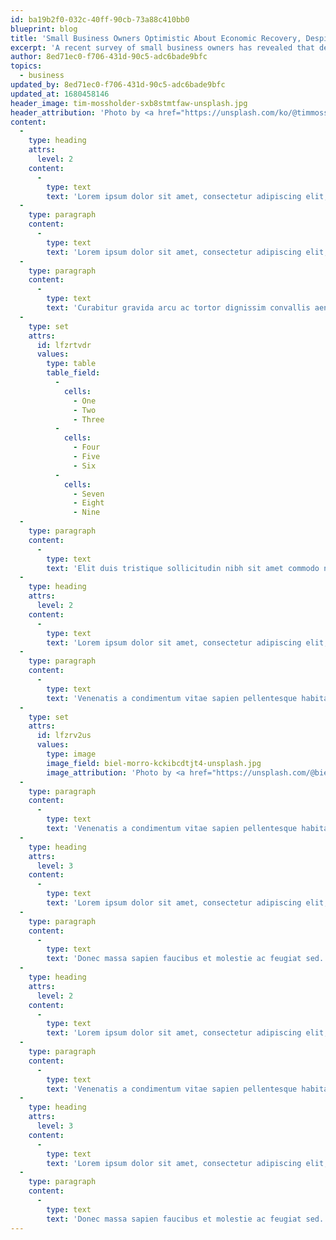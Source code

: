 ```yaml
---
id: ba19b2f0-032c-40ff-90cb-73a88c410bb0
blueprint: blog
title: 'Small Business Owners Optimistic About Economic Recovery, Despite Ongoing Challenges'
excerpt: 'A recent survey of small business owners has revealed that despite ongoing challenges related to the pandemic, many remain optimistic about the prospects for economic recovery in the coming months. Entrepreneurs cited a range of factors, such as increased consumer spending, government support programs, and the resilience of the small business community, as reasons for their optimism.'
author: 8ed71ec0-f706-431d-90c5-adc6bade9bfc
topics:
  - business
updated_by: 8ed71ec0-f706-431d-90c5-adc6bade9bfc
updated_at: 1680458146
header_image: tim-mossholder-sxb8stmtfaw-unsplash.jpg
header_attribution: 'Photo by <a href="https://unsplash.com/ko/@timmossholder?utm_source=unsplash&utm_medium=referral&utm_content=creditCopyText">Tim Mossholder</a> on <a href="https://unsplash.com/photos/sxb8StmTfaw?utm_source=unsplash&utm_medium=referral&utm_content=creditCopyText">Unsplash</a>'
content:
  -
    type: heading
    attrs:
      level: 2
    content:
      -
        type: text
        text: 'Lorem ipsum dolor sit amet, consectetur adipiscing elit, sed do eiusmod tem'
  -
    type: paragraph
    content:
      -
        type: text
        text: 'Lorem ipsum dolor sit amet, consectetur adipiscing elit, sed do eiusmod tempor incididunt ut labore et dolore magna aliqua. Amet commodo nulla facilisi nullam vehicula. Molestie nunc non blandit massa enim. Ut etiam sit amet nisl purus in mollis. Urna duis convallis convallis tellus id interdum. Eu volutpat odio facilisis mauris sit amet massa vitae. Egestas fringilla phasellus faucibus scelerisque eleifend donec. Vitae auctor eu augue ut lectus arcu. Placerat in egestas erat imperdiet sed euismod nisi porta. Amet venenatis urna cursus eget nunc scelerisque viverra. Risus sed vulputate odio ut enim blandit volutpat.'
  -
    type: paragraph
    content:
      -
        type: text
        text: 'Curabitur gravida arcu ac tortor dignissim convallis aenean et. Urna neque viverra justo nec ultrices dui sapien eget. Duis ut diam quam nulla porttitor. Bibendum at varius vel pharetra vel turpis nunc eget lorem. Sed tempus urna et pharetra pharetra massa massa ultricies. Volutpat sed cras ornare arcu dui vivamus. Amet risus nullam eget felis. Tellus orci ac auctor augue mauris augue neque. Ut ornare lectus sit amet est placerat in egestas. Duis ut diam quam nulla. Sem fringilla ut morbi tincidunt. Lacus vestibulum sed arcu non odio. Eget nunc scelerisque viverra mauris in aliquam sem fringilla. Nec feugiat in fermentum posuere urna nec tincidunt praesent. Scelerisque in dictum non consectetur a erat nam. Ornare suspendisse sed nisi lacus sed viverra tellus in hac. Viverra vitae congue eu consequat ac felis donec. Purus faucibus ornare suspendisse sed nisi lacus sed viverra tellus.'
  -
    type: set
    attrs:
      id: lfzrtvdr
      values:
        type: table
        table_field:
          -
            cells:
              - One
              - Two
              - Three
          -
            cells:
              - Four
              - Five
              - Six
          -
            cells:
              - Seven
              - Eight
              - Nine
  -
    type: paragraph
    content:
      -
        type: text
        text: 'Elit duis tristique sollicitudin nibh sit amet commodo nulla facilisi. Bibendum est ultricies integer quis auctor elit sed. Lacus viverra vitae congue eu consequat ac felis donec. Sollicitudin aliquam ultrices sagittis orci a scelerisque. Sed euismod nisi porta lorem. Blandit massa enim nec dui nunc mattis enim ut tellus. Vestibulum rhoncus est pellentesque elit ullamcorper dignissim cras tincidunt. Egestas integer eget aliquet nibh praesent tristique. Malesuada fames ac turpis egestas sed tempus urna et. Eget aliquet nibh praesent tristique magna sit. Nisl rhoncus mattis rhoncus urna neque. Dui nunc mattis enim ut. Diam in arcu cursus euismod quis viverra nibh cras pulvinar. Sit amet consectetur adipiscing elit pellentesque habitant morbi tristique. Enim eu turpis egestas pretium aenean. Enim eu turpis egestas pretium aenean pharetra magna ac placerat. Erat nam at lectus urna. Feugiat in ante metus dictum at tempor commodo ullamcorper. In hendrerit gravida rutrum quisque.'
  -
    type: heading
    attrs:
      level: 2
    content:
      -
        type: text
        text: 'Lorem ipsum dolor sit amet, consectetur adipiscing elit, sed do eiusmod tem'
  -
    type: paragraph
    content:
      -
        type: text
        text: 'Venenatis a condimentum vitae sapien pellentesque habitant morbi. Cursus vitae congue mauris rhoncus aenean. Arcu dui vivamus arcu felis bibendum ut. Lacus viverra vitae congue eu consequat. Luctus accumsan tortor posuere ac ut consequat semper viverra. Faucibus purus in massa tempor. Ullamcorper velit sed ullamcorper morbi tincidunt ornare massa eget. Fringilla phasellus faucibus scelerisque eleifend donec pretium vulputate sapien nec. Neque viverra justo nec ultrices dui sapien eget mi proin. Tincidunt lobortis feugiat vivamus at. Ipsum faucibus vitae aliquet nec ullamcorper sit. Pellentesque elit eget gravida cum sociis.'
  -
    type: set
    attrs:
      id: lfzrv2us
      values:
        type: image
        image_field: biel-morro-kckibcdtjt4-unsplash.jpg
        image_attribution: 'Photo by <a href="https://unsplash.com/@bielmorro?utm_source=unsplash&utm_medium=referral&utm_content=creditCopyText">Biel Morro</a> on <a href="https://unsplash.com/images/nature/rose?utm_source=unsplash&utm_medium=referral&utm_content=creditCopyText">Unsplash</a>   '
  -
    type: paragraph
    content:
      -
        type: text
        text: 'Venenatis a condimentum vitae sapien pellentesque habitant morbi. Cursus vitae congue mauris rhoncus aenean. Arcu dui vivamus arcu felis bibendum ut. Lacus viverra vitae congue eu consequat. Luctus accumsan tortor posuere ac ut consequat semper viverra. Faucibus purus in massa tempor. Ullamcorper velit sed ullamcorper morbi tincidunt ornare massa eget. Fringilla phasellus faucibus scelerisque eleifend donec pretium vulputate sapien nec. Neque viverra justo nec ultrices dui sapien eget mi proin. Tincidunt lobortis feugiat vivamus at. Ipsum faucibus vitae aliquet nec ullamcorper sit. Pellentesque elit eget gravida cum sociis.'
  -
    type: heading
    attrs:
      level: 3
    content:
      -
        type: text
        text: 'Lorem ipsum dolor sit amet, consectetur adipiscing elit, sed do eiusmod tem'
  -
    type: paragraph
    content:
      -
        type: text
        text: 'Donec massa sapien faucibus et molestie ac feugiat sed. Purus sit amet volutpat consequat. Gravida in fermentum et sollicitudin ac orci. At in tellus integer feugiat scelerisque varius morbi enim nunc. Sollicitudin aliquam ultrices sagittis orci a scelerisque purus semper eget. Morbi tincidunt augue interdum velit euismod in. Amet purus gravida quis blandit turpis. Purus faucibus ornare suspendisse sed nisi lacus sed. Tristique risus nec feugiat in fermentum. Et ligula ullamcorper malesuada proin libero nunc. Augue interdum velit euismod in pellentesque massa placerat. Massa tincidunt nunc pulvinar sapien et ligula. Vel facilisis volutpat est velit. Nulla pellentesque dignissim enim sit.'
  -
    type: heading
    attrs:
      level: 2
    content:
      -
        type: text
        text: 'Lorem ipsum dolor sit amet, consectetur adipiscing elit, sed do eiusmod tem'
  -
    type: paragraph
    content:
      -
        type: text
        text: 'Venenatis a condimentum vitae sapien pellentesque habitant morbi. Cursus vitae congue mauris rhoncus aenean. Arcu dui vivamus arcu felis bibendum ut. Lacus viverra vitae congue eu consequat. Luctus accumsan tortor posuere ac ut consequat semper viverra. Faucibus purus in massa tempor. Ullamcorper velit sed ullamcorper morbi tincidunt ornare massa eget. Fringilla phasellus faucibus scelerisque eleifend donec pretium vulputate sapien nec. Neque viverra justo nec ultrices dui sapien eget mi proin. Tincidunt lobortis feugiat vivamus at. Ipsum faucibus vitae aliquet nec ullamcorper sit. Pellentesque elit eget gravida cum sociis.'
  -
    type: heading
    attrs:
      level: 3
    content:
      -
        type: text
        text: 'Lorem ipsum dolor sit amet, consectetur adipiscing elit, sed do eiusmod tem'
  -
    type: paragraph
    content:
      -
        type: text
        text: 'Donec massa sapien faucibus et molestie ac feugiat sed. Purus sit amet volutpat consequat. Gravida in fermentum et sollicitudin ac orci. At in tellus integer feugiat scelerisque varius morbi enim nunc. Sollicitudin aliquam ultrices sagittis orci a scelerisque purus semper eget. Morbi tincidunt augue interdum velit euismod in. Amet purus gravida quis blandit turpis. Purus faucibus ornare suspendisse sed nisi lacus sed. Tristique risus nec feugiat in fermentum. Et ligula ullamcorper malesuada proin libero nunc. Augue interdum velit euismod in pellentesque massa placerat. Massa tincidunt nunc pulvinar sapien et ligula. Vel facilisis volutpat est velit. Nulla pellentesque dignissim enim sit.'
---
```

